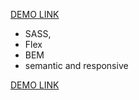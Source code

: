 [DEMO LINK](https://layrovell.github.io/Eco/)

- SASS,
- Flex
- BEM
- semantic and responsive

[DEMO LINK](https://www.figma.com/file/Fz588JKGuPS2Bk21De4KE5/brand_of_eco-cosmetics-(Edit)?node-id=1%3A2)
